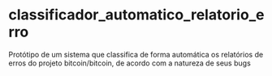 # classificador_automatico_relatorio_erro
Protótipo de um sistema que classifica de forma automática os relatórios de erros do projeto bitcoin/bitcoin, de acordo com a natureza de seus bugs
